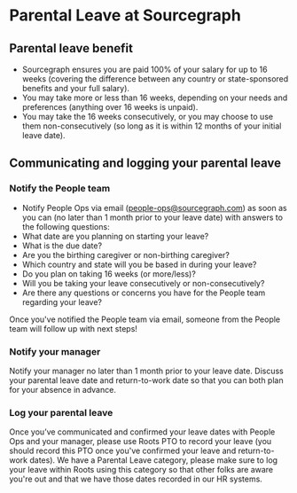 # Parental Leave at Sourcegraph

## Parental leave benefit

- Sourcegraph ensures you are paid 100% of your salary for up to 16 weeks (covering the difference between any country or state-sponsored benefits and your full salary).
- You may take more or less than 16 weeks, depending on your needs and preferences (anything over 16 weeks is unpaid).
- You may take the 16 weeks consecutively, or you may choose to use them non-consecutively (so long as it is within 12 months of your initial leave date).

## Communicating and logging your parental leave

### Notify the People team

- Notify People Ops via email (people-ops@sourcegraph.com) as soon as you can (no later than 1 month prior to your leave date) with answers to the following questions:
- What date are you planning on starting your leave?
- What is the due date?
- Are you the birthing caregiver or non-birthing caregiver?
- Which country and state will you be based in during your leave?
- Do you plan on taking 16 weeks (or more/less)?
- Will you be taking your leave consecutively or non-consecutively?
- Are there any questions or concerns you have for the People team regarding your leave?

Once you've notified the People team via email, someone from the People team will follow up with next steps!

### Notify your manager

Notify your manager no later than 1 month prior to your leave date. Discuss your parental leave date and return-to-work date so that you can both plan for your absence in advance.

### Log your parental leave

Once you’ve communicated and confirmed your leave dates with People Ops and your manager, please use Roots PTO to record your leave (you should record this PTO once you've confirmed your leave and return-to-work dates). We have a Parental Leave category, please make sure to log your leave within Roots using this category so that other folks are aware you're out and that we have those dates recorded in our HR systems.
